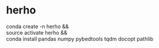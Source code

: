 # herho
conda create -n herho && \
source activate herho && \
conda install pandas numpy pybedtools tqdm docopt pathlib
